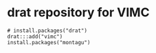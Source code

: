 # drat repository for VIMC

```
# install.packages("drat")
drat:::add("vimc")
install.packages("montagu")
```
